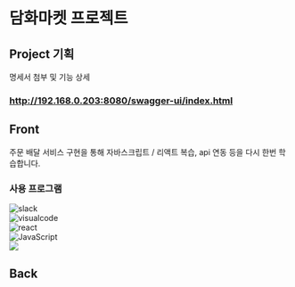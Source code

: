 # 담화마켓 프로젝트

## Project 기획

명세서 첨부 및 기능 상세

### http://192.168.0.203:8080/swagger-ui/index.html

## Front

주문 배달 서비스 구현을 통해 자바스크립트 / 리액트 복습, api 연동 등을 다시 한번 학습합니다. <br/>

### 사용 프로그램
![slack](https://img.shields.io/badge/slack-4A154B.svg?style=for-the-badge&logo=slack&logoColor=white&logoWidth=20) <br/>
![visualcode](https://img.shields.io/badge/visualstudiocode-blue.svg?style=for-the-badge&logo=visualstudiocode&logoColor=white&logoWidth=20) <br/>
![react](https://img.shields.io/badge/react-61DAFB.svg?style=for-the-badge&logo=react&logoColor=white&logoWidth=20)<br/>
![JavaScript](https://img.shields.io/badge/javascript-F7DF1E.svg?style=for-the-badge&logo=javascript&logoColor=white)<br/>
<a href="https://tourmaline-atlasaurus-77b.notion.site/FB-1-50dbb3df74e040c394809ad8e97b4927"><img src="https://img.shields.io/badge/notion-000000.svg?style=for-the-badge&logo=notion&logoColor=white&link=https://tourmaline-atlasaurus-77b.notion.site/FB-1-50dbb3df74e040c394809ad8e97b4927"></a>
## Back

